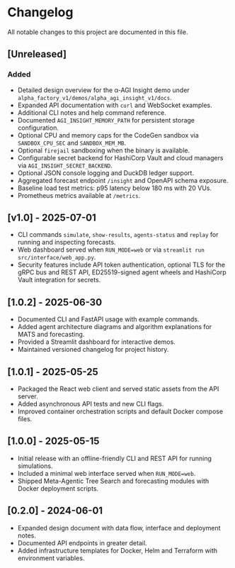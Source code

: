 # Changelog

All notable changes to this project are documented in this file.

## [Unreleased]
### Added
- Detailed design overview for the α‑AGI Insight demo under `alpha_factory_v1/demos/alpha_agi_insight_v1/docs`.
- Expanded API documentation with `curl` and WebSocket examples.
- Additional CLI notes and help command reference.
- Documented `AGI_INSIGHT_MEMORY_PATH` for persistent storage configuration.
- Optional CPU and memory caps for the CodeGen sandbox via
  `SANDBOX_CPU_SEC` and `SANDBOX_MEM_MB`.
- Optional `firejail` sandboxing when the binary is available.
- Configurable secret backend for HashiCorp Vault and cloud managers via `AGI_INSIGHT_SECRET_BACKEND`.
- Optional JSON console logging and DuckDB ledger support.
- Aggregated forecast endpoint `/insight` and OpenAPI schema exposure.
- Baseline load test metrics: p95 latency below 180 ms with 20 VUs.
- Prometheus metrics available at `/metrics`.

## [v1.0] - 2025-07-01
- CLI commands `simulate`, `show-results`, `agents-status` and `replay` for running and inspecting forecasts.
- Web dashboard served when `RUN_MODE=web` or via `streamlit run src/interface/web_app.py`.
- Security features include API token authentication, optional TLS for the gRPC bus and REST API, ED25519-signed agent wheels and HashiCorp Vault integration for secrets.

## [1.0.2] - 2025-06-30
- Documented CLI and FastAPI usage with example commands.
- Added agent architecture diagrams and algorithm explanations for MATS and forecasting.
- Provided a Streamlit dashboard for interactive demos.
- Maintained versioned changelog for project history.

## [1.0.1] - 2025-05-25
- Packaged the React web client and served static assets from the API server.
- Added asynchronous API tests and new CLI flags.
- Improved container orchestration scripts and default Docker compose files.

## [1.0.0] - 2025-05-15
- Initial release with an offline-friendly CLI and REST API for running simulations.
- Included a minimal web interface served when `RUN_MODE=web`.
- Shipped Meta-Agentic Tree Search and forecasting modules with Docker deployment scripts.

## [0.2.0] - 2024-06-01
- Expanded design document with data flow, interface and deployment notes.
- Documented API endpoints in greater detail.
- Added infrastructure templates for Docker, Helm and Terraform with environment variables.
